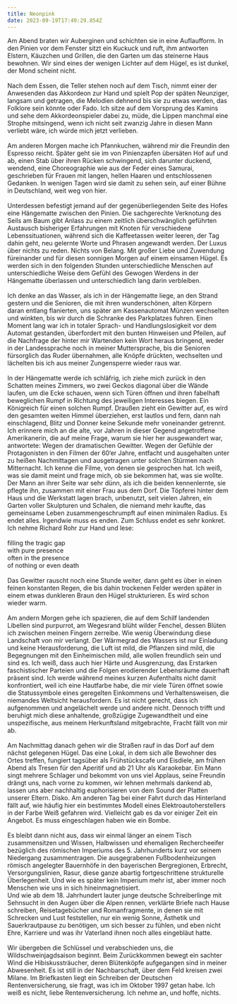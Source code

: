 ```yaml
---
title: Neonpink
date: 2023-09-19T17:49:29.854Z
---
```

Am Abend braten wir Auberginen und schichten sie in eine Auflaufform. In den Pinien vor dem Fenster sitzt ein Kuckuck und ruft, ihm antworten Elstern, Käuzchen und Grillen, die den Garten um das steinerne Haus bewohnen. Wir sind eines der wenigen Lichter auf dem Hügel, es ist dunkel, der Mond scheint nicht.\
\
Nach dem Essen, die Teller stehen noch auf dem Tisch, nimmt einer der Anwesenden das Akkordeon zur Hand und spielt Pop der späten Neunziger, langsam und getragen, die Melodien dehnend bis sie zu etwas werden, das Folklore sein könnte oder Fado. Ich sitze auf dem Vorsprung des Kamins und sehe dem Akkordeonspieler dabei zu, müde, die Lippen manchmal eine Strophe mitsingend, wenn ich nicht seit zwanzig Jahre in diesen Mann verliebt wäre, ich würde mich jetzt verlieben.\
\
Am anderen Morgen mache ich Pfannkuchen, während mir die Freundin den Espresso reicht. Später geht sie im von Pinienzapfen übersäten Hof auf und ab, einen Stab über ihren Rücken schwingend, sich darunter duckend, wendend, eine Choreographie wie aus der Feder eines Samurai, geschrieben für Frauen mit langen, hellen Haaren und entschlossenen Gedanken. In wenigen Tagen wird sie damit zu sehen sein, auf einer Bühne in Deutschland, weit weg von hier.\
\
Unterdessen befestigt jemand auf der gegenüberliegenden Seite des Hofes eine Hängematte zwischen den Pinien. Die sachgerechte Verknotung des Seils am Baum gibt Anlass zu einem zeitlich überschwänglich geführten Austausch bisheriger Erfahrungen mit Knoten für verschiedene Lebenssituationen, während sich die Kaffeetassen weiter leeren, der Tag dahin geht, neu gelernte Worte und Phrasen angewandt werden. Der Luxus über nichts zu reden. Nichts von Belang. Mit großer Liebe und Zuwendung füreinander und für diesen sonnigen Morgen auf einem einsamen Hügel. Es werden sich in den folgenden Stunden unterschiedliche Menschen auf unterschiedliche Weise dem Gefühl des Gewogen Werdens in der Hängematte überlassen und unterschiedlich lang darin verbleiben.\
\
Ich denke an das Wasser, als ich in der Hängematte liege, an den Strand gestern und die Senioren, die mit ihren wunderschönen, alten Körpern daran entlang flanierten, uns später am Kassenautomat Münzen wechselten und winkten, bis wir durch die Schranke des Parkplatzes fuhren. Einen Moment lang war ich in totaler Sprach- und Handlungslosigkeit vor dem Automat gestanden, überfordert mit den bunten Hinweisen und Pfeilen, auf die Nachfrage der hinter mir Wartenden kein Wort heraus bringend, weder in der Landessprache noch in meiner Muttersprache, bis die Senioren fürsorglich das Ruder übernahmen, alle Knöpfe drückten, wechselten und lächelten bis ich aus meiner Zungensperre wieder raus war.\
\
In der Hängematte werde ich schläfrig, ich ziehe mich zurück in den Schatten meines Zimmers, wo zwei Geckos diagonal über die Wände laufen, um die Ecke schauen, wenn sich Türen öffnen und ihren fabelhaft beweglichen Rumpf in Richtung des jeweiligen Interesses biegen. Ein Königreich für einen solchen Rumpf. Draußen zieht ein Gewitter auf, es wird den gesamten weiten Himmel überziehen, erst lautlos und fern, dann nah einschlagend, Blitz und Donner keine Sekunde mehr voneinander getrennt. Ich erinnere mich an die alte, vor Jahren in dieser Gegend angetroffene Amerikanerin, die auf meine Frage, warum sie hier her ausgewandert war, antwortete: Wegen der dramatischen Gewitter. Wegen der Gefühle der Protagonisten in den Filmen der 60‘er Jahre, entfacht und ausgehalten unter zu heißen Nachmittagen und ausgetragen unter solchen Stürmen nach Mitternacht. Ich kenne die Filme, von denen sie gesprochen hat. Ich weiß, was sie damit meint und frage mich, ob sie bekommen hat, was sie wollte. Der Mann an ihrer Seite war sehr dünn, als ich die beiden kennenlernte, sie pflegte ihn, zusammen mit einer Frau aus dem Dorf. Die Töpferei hinter dem Haus und die Werkstatt lagen brach, unbenutzt, seit vielen Jahren, ein Garten voller Skulpturen und Schalen, die niemand mehr kaufte, das gemeinsame Leben zusammengeschrumpft auf einen minimalen Radius. Es endet alles. Irgendwie muss es enden. Zum Schluss endet es sehr konkret. Ich nehme Richard Rohr zur Hand und lese:\
\
filling the tragic gap\
with pure presence\
often in the presence\
of nothing or even death\
\
Das Gewitter rauscht noch eine Stunde weiter, dann geht es über in einen feinen konstanten Regen, die bis dahin trockenen Felder werden später in einem etwas dunkleren Braun den Hügel strukturieren. Es wird schon wieder warm.\
\
Am andern Morgen gehe ich spazieren, die auf dem Schilf landenden Libellen sind purpurrot, am Wegesrand blüht wilder Fenchel, dessen Blüten ich zwischen meinen Fingern zerreibe. Wie wenig Überwindung diese Landschaft von mir verlangt. Der Wärmegrad des Wassers ist nur Einladung und keine Herausforderung, die Luft ist mild, die Pflanzen sind mild, die Begegnungen mit den Einheimischen mild, alle wollen freundlich sein und sind es. Ich weiß, dass auch hier Härte und Ausgrenzung, das Erstarken faschistischer Parteien und die Folgen erodierender Lebensräume dauerhaft präsent sind. Ich werde während meines kurzen Aufenthalts nicht damit konfrontiert, weil ich eine Hautfarbe habe, die mir viele Türen öffnet sowie die Statussymbole eines geregelten Einkommens und Verhaltensweisen, die niemandes Weltsicht herausfordern. Es ist nicht gerecht, dass ich aufgenommen und angelächelt werde und andere nicht. Dennoch trifft und beruhigt mich diese anhaltende, großzügige Zugewandtheit und eine unspezifische, aus meinem Herkunftsland mitgebrachte, Fracht fällt von mir ab.\
\
Am Nachmittag danach gehen wir die Straßen rauf in das Dorf auf dem nächst gelegenen Hügel. Das eine Lokal, in dem sich alle Bewohner des Ortes treffen, fungiert tagsüber als Frühstückscafe und Eisdiele, am frühen Abend als Tresen für den Aperitif und ab 21 Uhr als Karaokebar. Ein Mann singt mehrere Schlager und bekommt von uns viel Applaus, seine Freundin drängt uns, nach vorne zu kommen, wir lehnen mehrmals dankend ab, lassen uns aber nachhaltig euphorisieren von dem Sound der Platten unserer Eltern. Disko. Am anderen Tag bei einer Fahrt durch das Hinterland fällt auf, wie häufig hier ein bestimmtes Modell eines Elektroautoherstellers in der Farbe Weiß gefahren wird. Vielleicht gab es da vor einiger Zeit ein Angebot. Es muss eingeschlagen haben wie ein Bombe.\
\
Es bleibt dann nicht aus, dass wir einmal länger an einem Tisch zusammensitzen und Wissen, Halbwissen und ehemaligen Rechercheeifer bezüglich des römischen Imperiums des 5. Jahrhunderts kurz vor seinem Niedergang zusammentragen. Die ausgegrabenen Fußbodenheizungen römisch angelegter Bauernhöfe in den bayerischen Bergregionen, Erbrecht, Versorgungslinien, Rasur, diese ganze abartig fortgeschrittene strukturelle Überlegenheit. Und wie es später kein Imperium mehr ist, aber immer noch Menschen wie uns in sich hineinmagnetisiert.\
Und wie ab dem 18. Jahrhundert lauter junge deutsche Schreiberlinge mit Sehnsucht in den Augen über die Alpen rennen, verklärte Briefe nach Hause schreiben, Reisetagebücher und Romanfragmente, in denen sie mit Schrecken und Lust feststellen, nur ein wenig Sonne, Ästhetik und Sauerkrautpause zu benötigen, um sich besser zu fühlen, und eben nicht Ehre, Karriere und was ihr Vaterland ihnen noch alles eingebläut hatte.\
\
Wir übergeben die Schlüssel und verabschieden uns, die Wildschweinjagdsaison beginnt. Beim Zurückkommen bewegt ein sachter Wind die Hibiskussträucher, deren Blütenköpfe aufgegangen sind in meiner Abwesenheit. Es ist still in der Nachbarschaft, über dem Feld kreisen zwei Milane. Im Briefkasten liegt ein Schreiben der Deutschen Rentenversicherung, sie fragt, was ich im Oktober 1997 getan habe. Ich weiß es nicht, liebe Rentenversicherung. Ich nehme an, und hoffe, nichts.